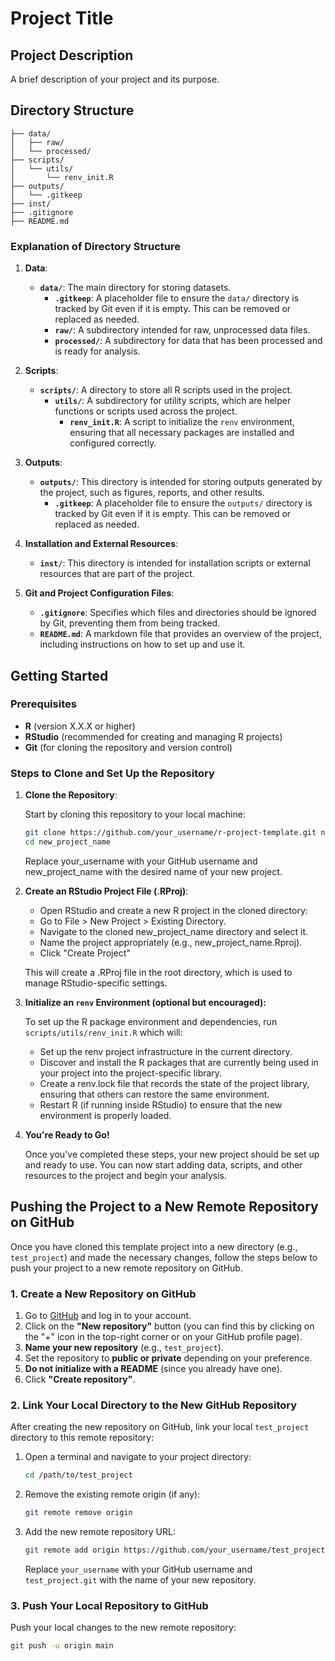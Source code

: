 # Project Title

## Project Description

A brief description of your project and its purpose.

## Directory Structure
```
├── data/
│   ├── raw/
│   └── processed/
├── scripts/
│   └── utils/
│       └── renv_init.R
├── outputs/
│   └── .gitkeep
├── inst/
├── .gitignore
├── README.md

```
### Explanation of Directory Structure

1. **Data**:
   - **`data/`**: The main directory for storing datasets.
     - **`.gitkeep`**: A placeholder file to ensure the `data/` directory is tracked by Git even if it is empty. This can be removed or replaced as needed.
     - **`raw/`**: A subdirectory intended for raw, unprocessed data files.
     - **`processed/`**: A subdirectory for data that has been processed and is ready for analysis.

2. **Scripts**:
   - **`scripts/`**: A directory to store all R scripts used in the project.
     - **`utils/`**: A subdirectory for utility scripts, which are helper functions or scripts used across the project.
       - **`renv_init.R`**: A script to initialize the `renv` environment, ensuring that all necessary packages are installed and configured correctly.

3. **Outputs**:
   - **`outputs/`**: This directory is intended for storing outputs generated by the project, such as figures, reports, and other results.
     - **`.gitkeep`**: A placeholder file to ensure the `outputs/` directory is tracked by Git even if it is empty. This can be removed or replaced as needed.

4. **Installation and External Resources**:
   - **`inst/`**: This directory is intended for installation scripts or external resources that are part of the project.

5. **Git and Project Configuration Files**:
   - **`.gitignore`**: Specifies which files and directories should be ignored by Git, preventing them from being tracked.
   - **`README.md`**: A markdown file that provides an overview of the project, including instructions on how to set up and use it.

## Getting Started

### Prerequisites
- **R** (version X.X.X or higher)
- **RStudio** (recommended for creating and managing R projects)
- **Git** (for cloning the repository and version control)

### Steps to Clone and Set Up the Repository

1. **Clone the Repository**:
   
   Start by cloning this repository to your local machine:

   ```bash
   git clone https://github.com/your_username/r-project-template.git new_project_name
   cd new_project_name
   ```
   Replace your_username with your GitHub username and new_project_name with the desired name of your new project.

2. **Create an RStudio Project File (.RProj)**:
   
   - Open RStudio and create a new R project in the cloned directory:
   - Go to File > New Project > Existing Directory.
   - Navigate to the cloned new_project_name directory and select it.
   - Name the project appropriately (e.g., new_project_name.Rproj).
   - Click "Create Project"

   This will create a .RProj file in the root directory, which is used to manage RStudio-specific settings.

3. **Initialize an `renv` Environment (optional but encouraged):**
   
   To set up the R package environment and dependencies, run `scripts/utils/renv_init.R` which will:
   
   - Set up the renv project infrastructure in the current directory.
   - Discover and install the R packages that are currently being used in your project into the project-specific library.
   - Create a renv.lock file that records the state of the project library, ensuring that others can restore the same environment.
   - Restart R (if running inside RStudio) to ensure that the new environment is properly loaded.

4. **You're Ready to Go!**

   Once you've completed these steps, your new project should be set up and ready to use. You can now start adding data, scripts, and other resources to the project and begin your analysis.

## Pushing the Project to a New Remote Repository on GitHub

Once you have cloned this template project into a new directory (e.g., `test_project`) and made the necessary changes, follow the steps below to push your project to a new remote repository on GitHub.

### 1. Create a New Repository on GitHub

1. Go to [GitHub](https://github.com) and log in to your account.
2. Click on the **"New repository"** button (you can find this by clicking on the "+" icon in the top-right corner or on your GitHub profile page).
3. **Name your new repository** (e.g., `test_project`).
4. Set the repository to **public or private** depending on your preference.
5. **Do not initialize with a README** (since you already have one).
6. Click **"Create repository"**.

### 2. Link Your Local Directory to the New GitHub Repository

After creating the new repository on GitHub, link your local `test_project` directory to this remote repository:

1. Open a terminal and navigate to your project directory:

    ```bash
    cd /path/to/test_project
    ```

2. Remove the existing remote origin (if any):

    ```bash
    git remote remove origin
    ```

3. Add the new remote repository URL:

    ```bash
    git remote add origin https://github.com/your_username/test_project.git
    ```

    Replace `your_username` with your GitHub username and `test_project.git` with the name of your new repository.

### 3. Push Your Local Repository to GitHub

Push your local changes to the new remote repository:

```bash
git push -u origin main
```